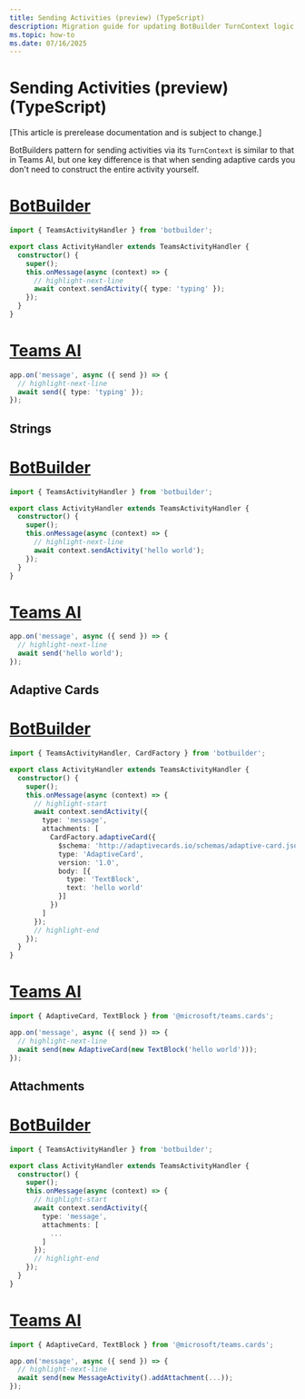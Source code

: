 ```yaml
---
title: Sending Activities (preview) (TypeScript)
description: Migration guide for updating BotBuilder TurnContext logic to use Teams AI Library for TypeScript.
ms.topic: how-to
ms.date: 07/16/2025
---
```

# Sending Activities (preview) (TypeScript)

[This article is prerelease documentation and is subject to change.]

BotBuilders pattern for sending activities via its `TurnContext` is similar to that
in Teams AI, but one key difference is that when sending adaptive cards you don't need
to construct the entire activity yourself.

# [BotBuilder](#tab/botbuilder)

```typescript
import { TeamsActivityHandler } from 'botbuilder';

export class ActivityHandler extends TeamsActivityHandler {
  constructor() {
    super();
    this.onMessage(async (context) => {
      // highlight-next-line
      await context.sendActivity({ type: 'typing' });
    });
  }
}
```

# [Teams AI](#tab/teams-ai)

```typescript
app.on('message', async ({ send }) => {
  // highlight-next-line
  await send({ type: 'typing' });
});
```

## Strings

# [BotBuilder](#tab/strings-botbuilder)

```typescript
import { TeamsActivityHandler } from 'botbuilder';

export class ActivityHandler extends TeamsActivityHandler {
  constructor() {
    super();
    this.onMessage(async (context) => {
      // highlight-next-line
      await context.sendActivity('hello world');
    });
  }
}
```

# [Teams AI](#tab/strings-teams-ai)

```typescript
app.on('message', async ({ send }) => {
  // highlight-next-line
  await send('hello world');
});
```

## Adaptive Cards

# [BotBuilder](#tab/ac-botbuilder)

```typescript
import { TeamsActivityHandler, CardFactory } from 'botbuilder';

export class ActivityHandler extends TeamsActivityHandler {
  constructor() {
    super();
    this.onMessage(async (context) => {
      // highlight-start
      await context.sendActivity({
        type: 'message',
        attachments: [
          CardFactory.adaptiveCard({
            $schema: 'http://adaptivecards.io/schemas/adaptive-card.json',
            type: 'AdaptiveCard',
            version: '1.0',
            body: [{
              type: 'TextBlock',
              text: 'hello world'
            }]
          })
        ]
      });
      // highlight-end
    });
  }
}
```

# [Teams AI](#tab/ac-teams-ai)

```typescript
import { AdaptiveCard, TextBlock } from '@microsoft/teams.cards';

app.on('message', async ({ send }) => {
  // highlight-next-line
  await send(new AdaptiveCard(new TextBlock('hello world')));
});
```

## Attachments

# [BotBuilder](#tab/attachments-botbuilder)

```typescript
import { TeamsActivityHandler } from 'botbuilder';

export class ActivityHandler extends TeamsActivityHandler {
  constructor() {
    super();
    this.onMessage(async (context) => {
      // highlight-start
      await context.sendActivity({
        type: 'message',
        attachments: [
          ...
        ]
      });
      // highlight-end
    });
  }
}
```

# [Teams AI](#tab/attachments-teams-ai)

```typescript
import { AdaptiveCard, TextBlock } from '@microsoft/teams.cards';

app.on('message', async ({ send }) => {
  // highlight-next-line
  await send(new MessageActivity().addAttachment(...));
});
```

